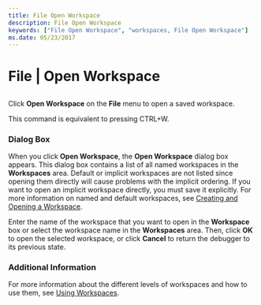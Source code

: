 ```yaml
---
title: File Open Workspace
description: File Open Workspace
keywords: ["File Open Workspace", "workspaces, File Open Workspace"]
ms.date: 05/23/2017
---
```


# File | Open Workspace


## <span id="ddk_file_open_workspace_dbg"></span><span id="DDK_FILE_OPEN_WORKSPACE_DBG"></span>


Click **Open Workspace** on the **File** menu to open a saved workspace.

This command is equivalent to pressing CTRL+W.

### <span id="dialog_box"></span><span id="DIALOG_BOX"></span>Dialog Box

When you click **Open Workspace**, the **Open Workspace** dialog box appears. This dialog box contains a list of all named workspaces in the **Workspaces** area. Default or implicit workspaces are not listed since opening them directly will cause problems with the implicit ordering. If you want to open an implicit workspace directly, you must save it explicitly. For more information on named and default workspaces, see [Creating and Opening a Workspace](creating-and-opening-a-workspace.md).

Enter the name of the workspace that you want to open in the **Workspace** box or select the workspace name in the **Workspaces** area. Then, click **OK** to open the selected workspace, or click **Cancel** to return the debugger to its previous state.

### <span id="additional_information"></span><span id="ADDITIONAL_INFORMATION"></span>Additional Information

For more information about the different levels of workspaces and how to use them, see [Using Workspaces](using-workspaces.md).

 

 





